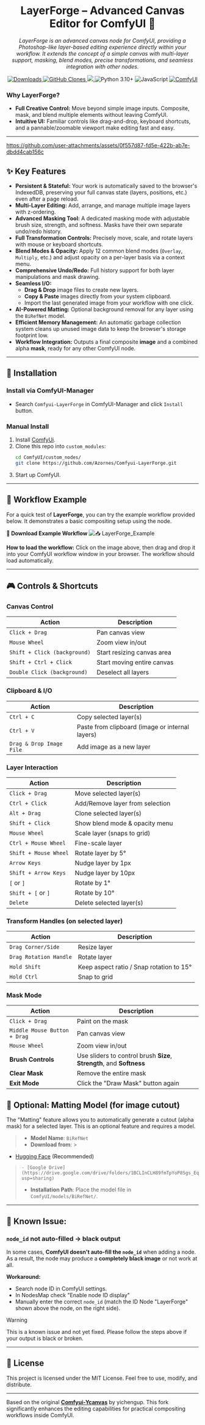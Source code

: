 <h1 align="center">LayerForge – Advanced Canvas Editor for ComfyUI 🎨</h1>

<p align="center"><i>LayerForge is an advanced canvas node for ComfyUI, providing a Photoshop-like layer-based editing experience directly within your workflow. It extends the concept of a simple canvas with multi-layer support, masking, blend modes, precise transformations, and seamless integration with other nodes.</i></p>

<p align="center">
  <a href="https://registry.comfy.org/publishers/azornes/nodes/layerforge">
    <img alt="Downloads" src="https://img.shields.io/badge/dynamic/json?color=2F80ED&label=Downloads&query=$.downloads&url=https://api.comfy.org/nodes/layerforge&style=for-the-badge">
  </a>
  <a href="https://github.com/MShawon/github-clone-count-badge">
    <img alt="GitHub Clones" src="https://img.shields.io/badge/dynamic/json?color=success&label=Clones&query=count&url=https://gist.githubusercontent.com/${{ github.actor }}/${{ secrets.GIST_ID }}/raw/clone.json&logo=github">
  </a>
  <a href="https://visitorbadge.io/status?path=https%3A%2F%2Fgithub.com%2FAzornes%2FComfyui-LayerForge">
    <img src="https://api.visitorbadge.io/api/combined?path=https%3A%2F%2Fgithub.com%2FAzornes%2FComfyui-LayerForge&countColor=%2337d67a&style=for-the-badge&labelStyle=none" />
  </a>
  <img alt="Python 3.10+" src="https://img.shields.io/badge/-Python_3.10+-4B8BBE?logo=python&logoColor=FFFFFF&style=for-the-badge&logoWidth=20">
  <img alt="JavaScript" src="https://img.shields.io/badge/-JavaScript-000000?logo=javascript&logoColor=F7DF1E&style=for-the-badge&logoWidth=20">
  <a href="https://docs.comfy.org/" target="_blank" rel="noopener noreferrer">
    <img alt="ComfyUI" src="https://img.shields.io/badge/ComfyUI-1a1a1a?style=for-the-badge&logo=data:image/png;base64,iVBORw0KGgoAAAANSUhEUgAAABwAAAAcCAMAAABF0y+mAAAASFBMVEVHcEwYLtsYLtkXLtkXLdkYLtkWLdcFIdoAD95uerfI1XLR3mq3xIP8/yj0/zvw/0FSYMP5/zKMmKQtPNOuuozj8FOhrZW7x4FMWFFbAAAABnRSTlMAUrPX87KxijklAAAA00lEQVR4AX3SBw6DMAxA0UzbrIzO+9+02GkEpoWP9hPZZs06Hw75aI3k4W/+wkQtnGZNhF1I34BzalQcxkmasY0b9raklNcvLYU1GNiiOeVWauOa/XS526gRyzpV/7HeUOG9Jp6vcsvUrCPeKg/3KBKBQhoTD1dQggPWzPVfFOIgo85/kR4y6oB/8SlIEh7wvmTuKd3wgLVW1sTfRBoR7oWVqy/U2NcrWDYMINE7NUuJuoV+2fhaWmnbjzcOWnRv7XbiLh/Y9dNUqk2y0QcNwTu7wgf+/BhsPUhf4QAAAABJRU5ErkJggg==" />
  </a>


</p>




### Why LayerForge?

- **Full Creative Control:** Move beyond simple image inputs. Composite, mask, and blend multiple elements without
  leaving ComfyUI.
- **Intuitive UI:** Familiar controls like drag-and-drop, keyboard shortcuts, and a pannable/zoomable viewport make
  editing fast and easy.

---

https://github.com/user-attachments/assets/0f557d87-fd5e-422b-ab7e-dbdd4cab156c

## ✨ Key Features

- **Persistent & Stateful:** Your work is automatically saved to the browser's IndexedDB, preserving your full canvas
  state (layers, positions, etc.) even after a page reload.
- **Multi-Layer Editing:** Add, arrange, and manage multiple image layers with z-ordering.
- **Advanced Masking Tool:** A dedicated masking mode with adjustable brush size, strength, and softness. Masks have
  their own separate undo/redo history.
- **Full Transformation Controls:** Precisely move, scale, and rotate layers with mouse or keyboard shortcuts.
- **Blend Modes & Opacity:** Apply 12 common blend modes (`Overlay`, `Multiply`, etc.) and adjust opacity on a per-layer
  basis via a context menu.
- **Comprehensive Undo/Redo:** Full history support for both layer manipulations and mask drawing.
- **Seamless I/O:**
    - **Drag & Drop** image files to create new layers.
    - **Copy & Paste** images directly from your system clipboard.
    - Import the last generated image from your workflow with one click.
- **AI-Powered Matting:** Optional background removal for any layer using the `BiRefNet` model.
- **Efficient Memory Management:** An automatic garbage collection system cleans up unused image data to keep the
  browser's storage footprint low.
- **Workflow Integration:** Outputs a final composite **image** and a combined alpha **mask**, ready for any other
  ComfyUI node.

---

## 🚀 Installation

### Install via ComfyUI-Manager
* Search `Comfyui-LayerForge` in ComfyUI-Manager and click `Install` button.

### Manual Install
1. Install [ComfyUi](https://github.com/comfyanonymous/ComfyUI).
2. Clone this repo into `custom_modules`:
    ```bash
    cd ComfyUI/custom_nodes/
    git clone https://github.com/Azornes/Comfyui-LayerForge.git
    ```
3. Start up ComfyUI.

---
## 🧪 Workflow Example

For a quick test of **LayerForge**, you can try the example workflow provided below. It demonstrates a basic compositing setup using the node.

**🔗 Download Example Workflow**
![📥 LayerForge\_Example](https://github.com/user-attachments/assets/7572149a-bd5e-4f3b-8379-18bcc9ea3874)

**How to load the workflow:**
Click on the image above, then drag and drop it into your ComfyUI workflow window in your browser. The workflow should load automatically.

---


## 🎮 Controls & Shortcuts

### Canvas Control

| Action                       | Description                |
|------------------------------|----------------------------|
| `Click + Drag`               | Pan canvas view            |
| `Mouse Wheel`                | Zoom view in/out           |
| `Shift + Click (background)` | Start resizing canvas area |
| `Shift + Ctrl + Click`       | Start moving entire canvas |
| `Double Click (background)`  | Deselect all layers        |

### Clipboard & I/O

| Action                   | Description                                     |
|--------------------------|-------------------------------------------------|
| `Ctrl + C`               | Copy selected layer(s)                          |
| `Ctrl + V`               | Paste from clipboard (image or internal layers) |
| `Drag & Drop Image File` | Add image as a new layer                        |

### Layer Interaction

| Action                | Description                     |
|-----------------------|---------------------------------|
| `Click + Drag`        | Move selected layer(s)          |
| `Ctrl + Click`        | Add/Remove layer from selection |
| `Alt + Drag`          | Clone selected layer(s)         |
| `Shift + Click`       | Show blend mode & opacity menu  |
| `Mouse Wheel`         | Scale layer (snaps to grid)     |
| `Ctrl + Mouse Wheel`  | Fine-scale layer                |
| `Shift + Mouse Wheel` | Rotate layer by 5°              |
| `Arrow Keys`          | Nudge layer by 1px              |
| `Shift + Arrow Keys`  | Nudge layer by 10px             |
| `[` or `]`            | Rotate by 1°                    |
| `Shift + [` or `]`    | Rotate by 10°                   |
| `Delete`              | Delete selected layer(s)        |

### Transform Handles (on selected layer)

| Action                 | Description                              |
|------------------------|------------------------------------------|
| `Drag Corner/Side`     | Resize layer                             |
| `Drag Rotation Handle` | Rotate layer                             |
| `Hold Shift`           | Keep aspect ratio / Snap rotation to 15° |
| `Hold Ctrl`            | Snap to grid                             |

### Mask Mode

| Action                       | Description                                                           |
|------------------------------|-----------------------------------------------------------------------|
| `Click + Drag`               | Paint on the mask                                                     |
| `Middle Mouse Button + Drag` | Pan canvas view                                                       |
| `Mouse Wheel`                | Zoom view in/out                                                      |
| **Brush Controls**           | Use sliders to control brush **Size**, **Strength**, and **Softness** |
| **Clear Mask**               | Remove the entire mask                                                |
| **Exit Mode**                | Click the "Draw Mask" button again                                    |

## 🧠 Optional: Matting Model (for image cutout)

The "Matting" feature allows you to automatically generate a cutout (alpha mask) for a selected layer. This is an
optional feature and requires a model.

> - **Model Name**: `BiRefNet`
> - **Download from**:
    >
- [Hugging Face](https://huggingface.co/ZhengPeng7/BiRefNet/tree/main) (Recommended)
>     - [Google Drive](https://drive.google.com/drive/folders/1BCLInCLH89fmTpYoP8Sgs_Eqww28f_wq?usp=sharing)
> - **Installation Path**: Place the model file in `ComfyUI/models/BiRefNet/`.

---

## 🐞 Known Issue:
### `node_id` not auto-filled → black output

In some cases, **ComfyUI doesn't auto-fill the `node_id`** when adding a node.
As a result, the node may produce a **completely black image** or not work at all.

**Workaround:**

* Search node ID in ComfyUI settings.
* In NodesMap check "Enable node ID display"
* Manually enter the correct `node_id` (match the ID Node "LayerForge" shown above the node, on the right side).

> [!WARNING]  
> This is a known issue and not yet fixed.
> Please follow the steps above if your output is black or broken.

---

## 📜 License

This project is licensed under the MIT License. Feel free to use, modify, and distribute.

---

Based on the original [**Comfyui-Ycanvas**](https://github.com/yichengup/Comfyui-Ycanvas) by yichengup. This fork
significantly enhances the editing capabilities for practical compositing workflows inside ComfyUI.
